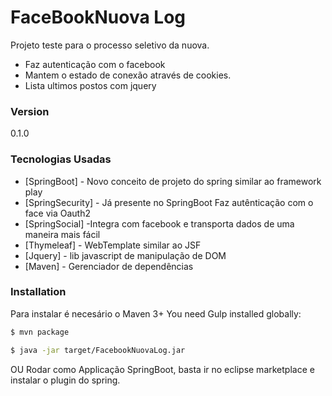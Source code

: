 # FaceBookNuova Log

Projeto teste para o processo seletivo da nuova.
  - Faz autenticação com o facebook
  - Mantem o estado de conexão através de cookies.
  - Lista ultimos postos com jquery
### Version
0.1.0

### Tecnologias Usadas
* [SpringBoot] - Novo conceito de projeto do spring similar ao framework play
* [SpringSecurity] - Já presente no SpringBoot Faz autênticação com o face via Oauth2
* [SpringSocial] -Integra com facebook e transporta dados de uma maneira mais fácil
* [Thymeleaf] - WebTemplate similar ao JSF
* [Jquery] - lib javascript de manipulação de DOM
*  [Maven] - Gerenciador de dependências

### Installation

Para instalar é necesário o Maven 3+
You need Gulp installed globally:

```sh
$ mvn package
```

```sh
$ java -jar target/FacebookNuovaLog.jar
```

OU
Rodar como Applicação SpringBoot, basta ir no eclipse marketplace e instalar o plugin do spring.
